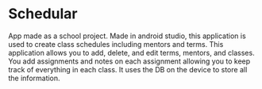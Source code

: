 # Schedular

App made as a school project. Made in android studio, this application is used to create class schedules including mentors and terms.
This application allows you to add, delete, and edit terms, mentors, and classes. You add assignments and notes on each assignment allowing you to keep track of everything in each class. It uses the DB on the device to store all the information. 
